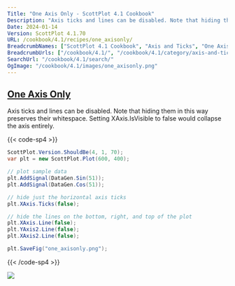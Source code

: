 ```yaml
---
Title: "One Axis Only - ScottPlot 4.1 Cookbook"
Description: "Axis ticks and lines can be disabled. Note that hiding them in this way preserves their whitespace. Setting XAxis.IsVisible to false would collapse the axis entirely. "
Date: 2024-01-14
Version: ScottPlot 4.1.70
URL: /cookbook/4.1/recipes/one_axisonly/
BreadcrumbNames: ["ScottPlot 4.1 Cookbook", "Axis and Ticks", "One Axis Only"]
BreadcrumbUrls: ["/cookbook/4.1/", "/cookbook/4.1/category/axis-and-ticks", "/cookbook/4.1/recipes/one_axisonly/"]
SearchUrl: "/cookbook/4.1/search/"
OgImage: "/cookbook/4.1/images/one_axisonly.png"
---
```


<h2><a id='one-axis-only' href='/cookbook/4.1/recipes/one_axisonly/'>One Axis Only</a></h2>

Axis ticks and lines can be disabled. Note that hiding them in this way preserves their whitespace. Setting XAxis.IsVisible to false would collapse the axis entirely. 

{{< code-sp4 >}}

```cs
ScottPlot.Version.ShouldBe(4, 1, 70);
var plt = new ScottPlot.Plot(600, 400);

// plot sample data
plt.AddSignal(DataGen.Sin(51));
plt.AddSignal(DataGen.Cos(51));

// hide just the horizontal axis ticks
plt.XAxis.Ticks(false);

// hide the lines on the bottom, right, and top of the plot
plt.XAxis.Line(false);
plt.YAxis2.Line(false);
plt.XAxis2.Line(false);

plt.SaveFig("one_axisonly.png");
```

{{< /code-sp4 >}}

<img src='../../images/one_axisonly.png' class='d-block mx-auto my-5' />


